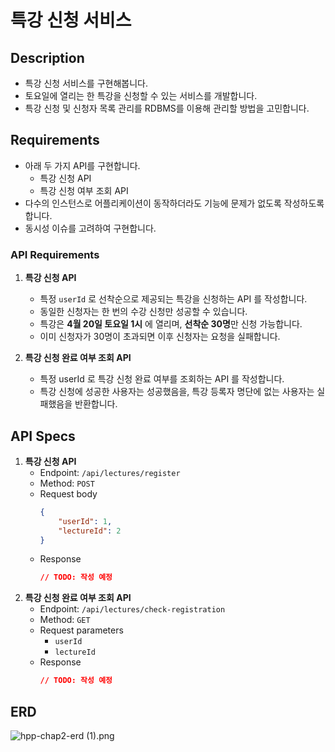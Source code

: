 # 특강 신청 서비스

## Description

- 특강 신청 서비스를 구현해봅니다.
- 토요일에 열리는 한 특강을 신청할 수 있는 서비스를 개발합니다.
- 특강 신청 및 신청자 목록 관리를 RDBMS를 이용해 관리할 방법을 고민합니다.

## Requirements

- 아래 두 가지 API를 구현합니다.
    - 특강 신청 API
    - 특강 신청 여부 조회 API
- 다수의 인스턴스로 어플리케이션이 동작하더라도 기능에 문제가 없도록 작성하도록 합니다.
- 동시성 이슈를 고려하여 구현합니다.

### API Requirements

1. **특강 신청 API**
    - 특정 `userId` 로 선착순으로 제공되는 특강을 신청하는 API 를 작성합니다.
    - 동일한 신청자는 한 번의 수강 신청만 성공할 수 있습니다.
    - 특강은 **4월 20일 토요일 1시** 에 열리며, **선착순 30명**만 신청 가능합니다.
    - 이미 신청자가 30명이 초과되면 이후 신청자는 요청을 실패합니다.

2. **특강 신청 완료 여부 조회 API**
    - 특정 userId 로 특강 신청 완료 여부를 조회하는 API 를 작성합니다.
    - 특강 신청에 성공한 사용자는 성공했음을, 특강 등록자 명단에 없는 사용자는 실패했음을 반환합니다.

## API Specs

1. **특강 신청 API**
    - Endpoint: `/api/lectures/register`
    - Method: `POST`
    - Request body
        ```json 
        {
            "userId": 1,    
            "lectureId": 2  
        }
        ```
    - Response
        ```json
        // TODO: 작성 예정
        ```
2. **특강 신청 완료 여부 조회 API**
    - Endpoint: `/api/lectures/check-registration`
    - Method: `GET`
    - Request parameters
        - `userId`
        - `lectureId`
    - Response
        ```json
        // TODO: 작성 예정
        ```

## ERD

![hpp-chap2-erd (1).png](..%2F..%2F..%2FDownloads%2Fhpp-chap2-erd%20%281%29.png)
